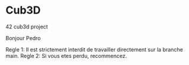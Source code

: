 # Cub3D
42 cub3d project

Bonjour Pedro

Regle 1: Il est strictement interdit de travailler directement sur la branche main.
Regle 2: Si vous etes perdu, recommencez.
